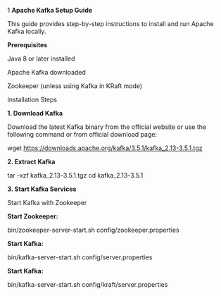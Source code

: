 1
**Apache Kafka Setup Guide**

This guide provides step-by-step instructions to install and run Apache Kafka locally.

**Prerequisites**

Java 8 or later installed

Apache Kafka downloaded

Zookeeper (unless using Kafka in KRaft mode)

Installation Steps

**1. Download Kafka**

Download the latest Kafka binary from the official website or use the following command or from official download page:

wget https://downloads.apache.org/kafka/3.5.1/kafka_2.13-3.5.1.tgz

**2. Extract Kafka**

tar -xzf kafka_2.13-3.5.1.tgz
cd kafka_2.13-3.5.1

**3. Start Kafka Services**

Start Kafka with Zookeeper

  **Start Zookeeper:**
  
  bin/zookeeper-server-start.sh config/zookeeper.properties
  
  **Start Kafka:**
  
  bin/kafka-server-start.sh config/server.properties
  
  **Start Kafka:**
  
  bin/kafka-server-start.sh config/kraft/server.properties

